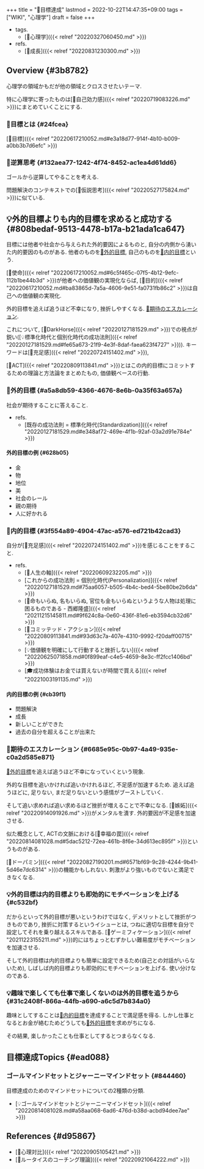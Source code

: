 +++
title = "📝目標達成"
lastmod = 2022-10-22T14:47:35+09:00
tags = ["WIKI", "心理学"]
draft = false
+++

-   tags.
    -   [🔖心理学]({{< relref "20220327060450.md" >}})
-   refs.
    -   [📝成長]({{< relref "20220831230300.md" >}})


## Overview {#3b8782}

心理学の領域かもだが他の領域とクロスさせたいテーマ.

特に心理学に寄ったものは[📝自己効力感]({{< relref "20220719083226.md" >}})にまとめていくことにする.


### 📝目標とは {#24fcea}

[📝目標]({{< relref "20220617210052.md#e3a18d77-914f-4b10-b009-a0bb3b7d6efc" >}})


### 📝逆算思考 {#132aea77-1242-4f74-8452-ac1ea4d61dd6}

ゴールから逆算してやることを考える.

問題解決のコンテキストでの[📝仮説思考]({{< relref "20220527175824.md" >}})に似ている.


## 💡外的目標よりも内的目標を求めると成功する {#808bedaf-9513-4478-b17a-b21ada1ca647}

目標には他者や社会から与えられた外的要因によるものと, 自分の内側から湧いた内的要因のものがある. 他者のものを[📝外的目標](#a5a8db59-4366-4676-8e6b-0a35f63a657a), 自己のものを[📝内的目標](#3f554a89-4904-47ac-a576-ed721b42cad3)という.

[📝使命]({{< relref "20220617210052.md#6c5f465c-07f5-4b12-9efc-112b1be44b3d" >}})が他者への価値観の実現化ならば, [📝目的]({{< relref "20220617210052.md#ba83865d-7a5a-4606-9e51-fa0731fb86c2" >}})は自己への価値観の実現化.

外的目標を追えば追うほど不幸になり, 挫折しやすくなる. [📝期待のエスカレーション](#6685e95c-0b97-4a49-935e-c0a2d585e871).

これについて, [📝DarkHorse]({{< relref "20220127181529.md" >}})での視点が鋭い([💡標準化時代と個別化時代の成功法則]({{< relref "20220127181529.md#fe65a673-21f9-4e3f-8daf-faea623f4727" >}})). キーワードは[🔖充足感]({{< relref "20220724151402.md" >}}),

[📝ACT]({{< relref "20220809113841.md" >}})とはこの内的目標にコミットするための理論と方法論をまとめたもの, 価値観ベースの行動.


### 📝外的目標 {#a5a8db59-4366-4676-8e6b-0a35f63a657a}

社会が期待することに答えること.

-   refs.
    -   [既存の成功法則 = 標準化時代(Standardization)]({{< relref "20220127181529.md#e348af72-469e-4f1b-92af-03a2d91e784e" >}})


#### 外的目標の例 {#628b05}

-   金
-   物
-   地位
-   美
-   社会のレール
-   親の期待
-   人に好かれる


### 📝内的目標 {#3f554a89-4904-47ac-a576-ed721b42cad3}

自分が[🔖充足感]({{< relref "20220724151402.md" >}})を感じることをすること.

-   refs.
    -   [📝人生の軸]({{< relref "20220609232205.md" >}})
    -   [これからの成功法則 = 個別化時代(Personalization)]({{< relref "20220127181529.md#75aa6057-b505-4b4c-bed4-5be80be2b6da" >}})
    -   [📜命もいらぬ, 名もいらぬ, 官位も金もいらぬというような人物は処理に困るものである - 西郷隆盛]({{< relref "20211215145811.md#9f624c8a-0e60-436f-81e6-eb3594cb32d6" >}})
    -   [📝コミッテッド・アクション]({{< relref "20220809113841.md#93d63c7a-407e-4310-9992-f20daff00715" >}})
    -   [💡価値観を明確にして行動すると挫折しない]({{< relref "20220625071858.md#0f899eaf-c4e5-4659-8e3c-ff2fcc1406bd" >}})
    -   [🎓成功体験はお金では買えないが時間で買える]({{< relref "20221003191135.md" >}})


#### 内的目標の例 {#cb39f1}

-   問題解決
-   成長
-   新しいことができた
-   過去の自分を超えることが出来た


### 📝期待のエスカレーション {#6685e95c-0b97-4a49-935e-c0a2d585e871}

[📝外的目標](#a5a8db59-4366-4676-8e6b-0a35f63a657a)を追えば追うほど不幸になっていくという現象.

外的な目標を追いかければ追いかけれるほど, 不足感が加速するため. 追えば追うほどに, 足りない, まだ足りないという感情がブーストしていく.

そして追い求めれば追い求めるほど挫折が増えることで不幸になる. [📝嫉妬]({{< relref "20220914091926.md" >}})がメンタルを潰す. 外的要因が不足感を加速させる.

似た概念として, ACTの文脈における[📝幸福の罠]({{< relref "20220814081028.md#5dac5212-72ea-461b-8f6e-34d613ec895f" >}})というものがある.

[📝ドーパミン]({{< relref "20220827190201.md#6571bf69-9c28-4244-9b41-5d46e7dc6314" >}})の機能かもしれない. 刺激がより強いものでないと満足できなくなる.


### 💡外的目標は内的目標よりも即効的にモチベーションを上げる {#c532bf}

だからといって外的目標が悪いというわけではなく, デメリットとして挫折がつきものであり, 挫折に対策するというイシューとは, つねに適切な目標を自分で設定してそれを乗り越えるスキルである. [📝ゲーミフィケーション]({{< relref "20211223155211.md" >}})的にはちょっとむずかしい難易度がモチベーションを加速させる.

そして外的目標は内的目標よりも簡単に設定できるため(自己との対話がいらないため), しばしば内的目標よりも即効的にモチベーションを上げる. 使い分けなのである.


### 💡趣味で楽しくても仕事で楽しくないのは外的目標を追うから {#31c2408f-866a-44fb-a690-a6c5d7b834a0}

趣味としてすることは[📝内的目標](#3f554a89-4904-47ac-a576-ed721b42cad3)を達成することで満足感を得る. しかし仕事となるとお金が絡むためどうしても[📝外的目標](#a5a8db59-4366-4676-8e6b-0a35f63a657a)を求めがちになる.

その結果, 楽しかったことも仕事としてするとつまらなくなる.


## 目標達成Topics {#ead088}


### ゴールマインドセットとジャーニーマインドセット {#844460}

目標達成のためのマインドセットについての2種類の分類.

-   [💡ゴールマインドセットとジャーニーマインドセット]({{< relref "20220814081028.md#a58aa068-6ad6-476d-b38d-acbd94dee7ae" >}})


## References {#d95867}

-   [📝心理対比]({{< relref "20220905105421.md" >}})
-   [📝ルータイスのコーチング理論]({{< relref "20220921064222.md" >}})
